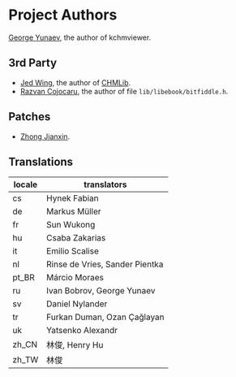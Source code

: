# Project Authors

[George Yunaev][1], the author of kchmviewer.


## 3rd Party

- [Jed Wing][2], the author of [CHMLib][3].
- [Razvan Cojocaru][4], the author of file `lib/libebook/bitfiddle.h`.


## Patches

- [Zhong Jianxin][5].


## Translations

| locale | translators |
|--------|------------------------|
| cs     | Hynek Fabian|
| de     | Markus Müller|
| fr     | Sun Wukong|
| hu     | Csaba Zakarias|
| it     | Emilio Scalise|
| nl     | Rinse de Vries, Sander Pientka|
| pt_BR  | Márcio Moraes|
| ru     | Ivan Bobrov, George Yunaev|
| sv     | Daniel Nylander|
| tr     | Furkan Duman, Ozan Çağlayan|
| uk     | Yatsenko Alexandr|
| zh_CN  | 林俊, Henry Hu|
| zh_TW  | 林俊 |


[1]: https://github.com/gyunaev "GitHub profile"
[2]: https://github.com/jedwing "GitHub profile"
[3]: http://www.jedrea.com/chmlib "Project page (not https)"
[4]: https://github.com/rzvncj "GitHub profile"
[5]: https://github.com/azuwis "GitHub profile"

